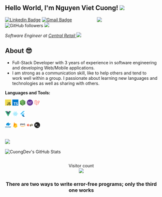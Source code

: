 <h2>Hello World, I'm Nguyen Viet Cuong! <img src="https://media.giphy.com/media/12oufCB0MyZ1Go/giphy.gif" width="50"></h2>

<img align='right' src='https://media.giphy.com/media/M9gbBd9nbDrOTu1Mqx/giphy.gif' width='200"'>
 
 [![Linkedin Badge](https://img.shields.io/badge/-VietCuong-blue?style=flat-square&logo=Linkedin&logoColor=white&link=https://www.linkedin.com/in/nguyenvietcuong23/)](https://www.linkedin.com/in/nguyenvietcuong23/) 
[![Gmail Badge](https://img.shields.io/badge/-Gmail-Red?style=flat-square&logo=Gmail&logoColor=red&color=d3d3d3&link=mailto:cuongnv230796@gmail.com)](mailto:cuongnv230796@gmail.com)
![GitHub followers](https://img.shields.io/github/followers/cuongnv-dev?label=Follow&style=social)
![](https://visitor-badge.glitch.me/badge?page_id=cuongnv-dev.cuongnv-dev)
<p><em>Software Engineer at  <a href="https://www.centralretail.com/">Central Retail  </a><img src="https://media.giphy.com/media/WUlplcMpOCEmTGBtBW/giphy.gif" width="30"> 
</em></p>

## About :sunglasses:
- Full-Stack Developer with 3 years of experience in software engineering and developing Web/Mobile applications.
- I am strong as a communication skill, like to help others and tend to work well within a group. I passionate about learning new languages and technologies as well as sharing with others.



**Languages and Tools:**  

  <code><img height="20" src="https://raw.githubusercontent.com/github/explore/80688e429a7d4ef2fca1e82350fe8e3517d3494d/topics/javascript/javascript.png"></code>
  <code><img height="20" src="https://raw.githubusercontent.com/github/explore/80688e429a7d4ef2fca1e82350fe8e3517d3494d/topics/typescript/typescript.png"></code>
  <code><img height="20" src="https://raw.githubusercontent.com/github/explore/80688e429a7d4ef2fca1e82350fe8e3517d3494d/topics/nodejs/nodejs.png"></code>
  <code><img height="20" src="https://raw.githubusercontent.com/github/explore/80688e429a7d4ef2fca1e82350fe8e3517d3494d/topics/dotnet/dotnet.png"></code>
  <code><img height="20" src="https://raw.githubusercontent.com/github/explore/80688e429a7d4ef2fca1e82350fe8e3517d3494d/topics/laravel/laravel.png"></code>
    
  <code><img height="20" src="https://raw.githubusercontent.com/github/explore/80688e429a7d4ef2fca1e82350fe8e3517d3494d/topics/vue/vue.png"></code>
  <code><img height="20" src="https://raw.githubusercontent.com/github/explore/80688e429a7d4ef2fca1e82350fe8e3517d3494d/topics/react/react.png"></code>
  <code><img height="20" src="https://raw.githubusercontent.com/github/explore/80688e429a7d4ef2fca1e82350fe8e3517d3494d/topics/flutter/flutter.png"></code>
  
  <code><img height="20" src="https://raw.githubusercontent.com/github/explore/80688e429a7d4ef2fca1e82350fe8e3517d3494d/topics/docker/docker.png"></code>
  <code><img height="20" src="https://raw.githubusercontent.com/github/explore/80688e429a7d4ef2fca1e82350fe8e3517d3494d/topics/firebase/firebase.png"></code>
  <code><img height="20" src="https://raw.githubusercontent.com/github/explore/80688e429a7d4ef2fca1e82350fe8e3517d3494d/topics/aws/aws.png"></code>
  <code><img height="20" src="https://raw.githubusercontent.com/github/explore/80688e429a7d4ef2fca1e82350fe8e3517d3494d/topics/git/git.png"></code>
  <code><img height="20" src="https://raw.githubusercontent.com/github/explore/80688e429a7d4ef2fca1e82350fe8e3517d3494d/topics/terminal/terminal.png"></code>

<br/>
<a href="https://github.com/cuongnv-dev">
  <img align="center" src="https://github-readme-stats.vercel.app/api/top-langs/?username=cuongnv-dev&theme=radical" />
</a>


<br/>
<br/>

<img src="https://github-readme-stats.vercel.app/api?username=cuongnv-dev&&show_icons=true&theme=radical&line_height=27&v=5" alt="CuongDev's GitHub Stats" />





##  
<p align="center"> 
  Visitor count<br>
  <img src="https://profile-counter.glitch.me/cuongnv-dev/count.svg" />
</p>


<div align="center">

### There are two ways to write error-free programs; only the third one works

</div>

